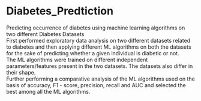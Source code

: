 # Diabetes_Predtiction
Predicting occurrence of diabetes using machine learning algorithms on two different Diabetes Datasets\
First performed exploratory data analysis on two different datasets related to diabetes and then applying different ML algorithms on both the datasets for the sake of predicting whether a given individual is diabetic or not.\
The ML algorithms were trained on different independent parameters/features present in the two datasets. The datasets also differ in their shape.\
Further performing a comparative analysis of the ML algorithms used on the basis of accuracy, F1 - score, precision, recall and AUC and selected the best among all the ML algorithms.
